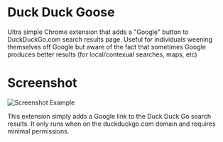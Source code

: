 # Duck Duck Goose

Ultra simple Chrome extension that adds a "Google" button to DuckDuckGo.com search results page. 
Useful for individuals weening themselves off Google but aware of the fact that sometimes Google produces better results (for local/contexual searches, maps, etc)

# Screenshot

![Screenshot Example](https://i.imgur.com/kercPrj.png)

This extension simply adds a Google link to the Duck Duck Go search results. It only runs when on the duckduckgo.com domain and requires minimal permissions.

